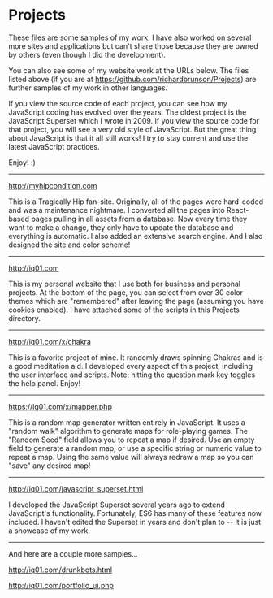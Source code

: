 # Projects
These files are some samples of my work.
I have also worked on several more sites and applications but can't share those because they are owned by others (even though I did the development).

You can also see some of my website work at the URLs below.
The files listed above (if you are at https://github.com/richardbrunson/Projects) are further samples of my work in other languages.

If you view the source code of each project, you can see how my JavaScript coding has evolved over the years.
The oldest project is the JavaScript Superset which I wrote in 2009.
If you view the source code for that project, you will see a very old style of JavaScript.
But the great thing about JavaScript is that it all still works!
I try to stay current and use the latest JavaScript practices. 

Enjoy! :) 

---

http://myhipcondition.com

This is a Tragically Hip fan-site.
Originally, all of the pages were hard-coded and was a maintenance nightmare.
I converted all the pages into React-based pages pulling in all assets from a database.
Now every time they want to make a change, they only have to update the database and everything is automatic.
I also added an extensive search engine.
And I also designed the site and color scheme!

---

http://iq01.com

This is my personal website that I use both for business and personal projects.
At the bottom of the page, you can select from over 30 color themes which are "remembered" after leaving the page (assuming you have cookies enabled).
I have attached some of the scripts in this Projects directory.

---

http://iq01.com/x/chakra

This is a favorite project of mine.
It randomly draws spinning Chakras and is a good meditation aid.
I developed every aspect of this project, including the user interface and scripts.
Note: hitting the question mark key toggles the help panel.
Enjoy!

---

https://iq01.com/x/mapper.php

This is a random map generator written entirely in JavaScript.
It uses a "random walk" algorithm to generate maps for role-playing games.
The "Random Seed" field allows you to repeat a map if desired.
Use an empty field to generate a random map, or use a specific string or numeric value to repeat a map.
Using the same value will always redraw a map so you can "save" any desired map!

---

http://iq01.com/javascript_superset.html

I developed the JavaScript Superset several years ago to extend JavaScript's functionality.
Fortunately, ES6 has many of these features now included.
I haven't edited the Superset in years and don't plan to -- it is just a showcase of my work.

---

And here are a couple more samples...

http://iq01.com/drunkbots.html

http://iq01.com/portfolio_ui.php
